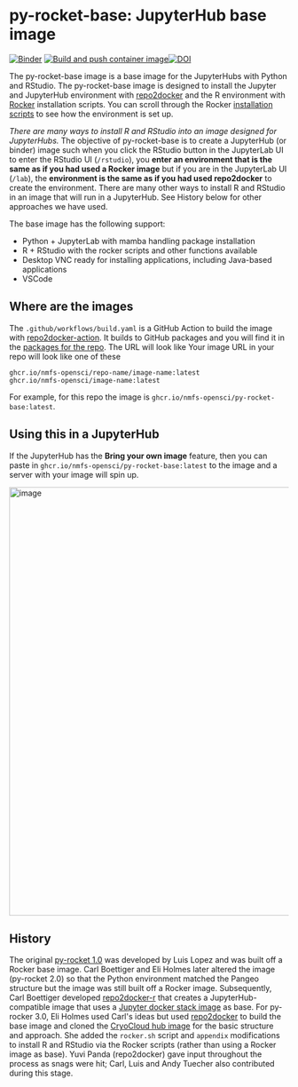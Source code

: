 # py-rocket-base: JupyterHub base image

[![Binder](https://mybinder.org/badge_logo.svg)](https://mybinder.org/v2/gh/nmfs-opensci/py-rocket-2/HEAD)
[![Build and push container image](https://github.com/nmfs-opensci/py-rocket-2/actions/workflows/build.yaml/badge.svg)](https://github.com/nmfs-opensci/py-rocket-2/actions/workflows/build.yaml)[![DOI](https://zenodo.org/badge/DOI/10.5281/zenodo.13942617.svg)](https://doi.org/10.5281/zenodo.13942617)

The py-rocket-base image is a base image for the JupyterHubs with Python and RStudio. The py-rocket-base image is designed to install the Jupyter and JupyterHub environment with [repo2docker](https://repo2docker.readthedocs.io) and the R environment with [Rocker](https://rocker-project.org/) installation scripts. You can scroll through the Rocker [installation scripts](https://github.com/rocker-org/rocker-versioned2/blob/master/scripts/install_rstudio.sh) to see how the environment is set up.

*There are many ways to install R and RStudio into an image designed for JupyterHubs.* The objective of py-rocket-base is to create a JupyterHub (or binder) image such when you click the RStudio button in the JupyterLab UI to enter the RStudio UI (`/rstudio`), you **enter an environment that is the same as if you had used a Rocker image** but if you are in the JupyterLab UI (`/lab`), the **environment is the same as if you had used repo2docker** to create the environment. There are many other ways to install R and RStudio in an image that will run in a JupyterHub. See History below for other approaches we have used. 

The base image has the following support:

* Python + JupyterLab with mamba handling package installation
* R + RStudio with the rocker scripts and other functions available
* Desktop VNC ready for installing applications, including Java-based applications
* VSCode

## Where are the images

The `.github/workflows/build.yaml` is a GitHub Action to build the image with [repo2docker-action](https://github.com/jupyterhub/repo2docker-action). It builds to GitHub packages and you will find it in the [packages for the repo](https://github.com/orgs/nmfs-opensci/packages?repo_name=py-rocket-base). The URL will look like
Your image URL in your repo will look like one of these
```
ghcr.io/nmfs-opensci/repo-name/image-name:latest
ghcr.io/nmfs-opensci/image-name:latest
```
For example, for this repo the image is `ghcr.io/nmfs-opensci/py-rocket-base:latest`.

## Using this in a JupyterHub

If the JupyterHub has the **Bring your own image** feature, then you can paste in `ghcr.io/nmfs-opensci/py-rocket-base:latest` to the image and a server with your image will spin up.

<img width="772" alt="image" src="https://github.com/user-attachments/assets/13f1d200-b8a6-44e1-a9db-537260b21ec4">

<!--
## Using this as a base image

Create a repo with a Dockerfile that looks like the example below. Include the following files depending on your needs. The py-rocket-geospatial repo shows an example and includes a GitHub Action to build the image.

* R packages: Include `install.R`
* Python packages: `environment.yml`
* Desktop applications: `*.desktop` files + entry in `mime` directory if application should be associated with specific file types.
* root installs: `app.sh` file.

Your Dockerfile in your repo will look like
```
FROM ghcr.io/nmfs-opensci/container-images/py-rocket-base:latest

# If needed to do a root install of software
USER root
COPY app.sh app.sh
RUN chmod +x app.sh && ./app.sh && rm app.sh
USER ${NB_USER}

# install R packages
COPY install.R install.R
RUN Rscript install.R && rm install.R

# install the Python libraries
COPY environment.yml environment.yml
RUN conda env update -n notebook -f environment.yml \
    && conda clean --all \
    && rm environment.yml

# Add a Desktop application
COPY *.desktop ${REPO_DIR}/*.desktop
COPY mime/*.xml ${REPO_DIR}/mime/*.xml

USER ${NB_USER}
```
-->

## History

The original [py-rocket 1.0](https://github.com/NASA-Openscapes/py-rocket) was developed by Luis Lopez and was built off a Rocker base image. Carl Boettiger and Eli Holmes later altered the image (py-rocket 2.0) so that the Python environment matched the Pangeo structure but the image was still built off a Rocker image. Subsequently, Carl Boettiger developed [repo2docker-r](https://github.com/boettiger-lab/repo2docker-r) that creates a JupyterHub-compatible image that uses a [Jupyter docker stack image](https://jupyter-docker-stacks.readthedocs.io/en/latest/) as base. For py-rocker 3.0, Eli Holmes used Carl's ideas but used [repo2docker](https://repo2docker.readthedocs.io/en/latest/) to build the base image and cloned the [CryoCloud hub image](https://github.com/CryoInTheCloud/hub-image) for the basic structure and approach. She added the `rocker.sh` script and `appendix` modifications to install R and RStudio via the Rocker scripts (rather than using a Rocker image as base). Yuvi Panda (repo2docker) gave input throughout the process as snags were hit; Carl, Luis and Andy Tuecher also contributed during this stage.
